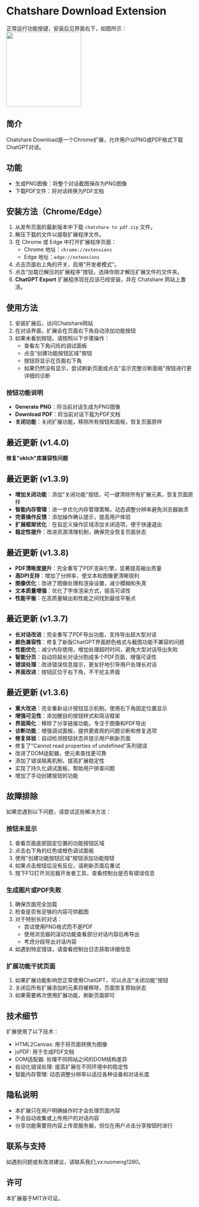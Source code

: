 # Chatshare Download Extension
正常运行功能按键，安装后见界面右下，如图所示：<img src="https://github.com/user-attachments/assets/7d5fde24-c647-44cc-a69b-c7e08c523dba" width="200">

## 简介
Chatshare Download是一个Chrome扩展，允许用户以PNG或PDF格式下载ChatGPT对话。

## 功能
- 生成PNG图像：将整个对话截图保存为PNG图像
- 下载PDF文件：将对话转换为PDF文档

## 安装方法（Chrome/Edge）
1. 从发布页面的最新版本中下载 `chatshare to pdf.zip` 文件。  
2. 解压下载的文件以提取扩展程序文件。  
3. 在 Chrome 或 Edge 中打开扩展程序页面：
   - Chrome 地址：`chrome://extensions`  
   - Edge 地址：`edge://extensions`  
4. 点击页面右上角的开关，启用“开发者模式”。  
5. 点击“加载已解压的扩展程序”按钮，选择你刚才解压扩展文件的文件夹。  
6. **ChatGPT Export** 扩展程序现在应该已经安装，并在 Chatshare 网站上激活。

## 使用方法
1. 安装扩展后，访问Chatshare网站
2. 在对话界面，扩展会在页面右下角自动添加功能按钮
3. 如果未看到按钮，请按照以下步骤操作：
   - 查看左下角闪烁的调试面板
   - 点击"创建功能按钮区域"按钮
   - 按钮将显示在页面右下角
   - 如果仍然没有显示，尝试刷新页面或点击"显示完整诊断面板"按钮进行更详细的诊断

### 按钮功能说明
- **Generate PNG**：将当前对话生成为PNG图像
- **Download PDF**：将当前对话下载为PDF文档
- **关闭功能**：关闭扩展功能，移除所有按钮和面板，恢复页面原样

## 最近更新 (v1.4.0)
**修复"oklch"库兼容性问题**

## 最近更新 (v1.3.9)
- **增加关闭功能**：添加"关闭功能"按钮，可一键清除所有扩展元素，恢复页面原样
- **智能内存管理**：进一步优化内存管理策略，动态调整分辨率避免浏览器崩溃
- **完善操作反馈**：添加操作确认提示，提高用户体验
- **扩展框架优化**：在自定义操作区域添加关闭选项，便于快速退出
- **稳定性提升**：改进资源清理机制，确保完全恢复页面状态

## 最近更新 (v1.3.8)
- **PDF清晰度提升**：完全重写了PDF渲染引擎，显著提高输出质量
- **高DPI支持**：增加了分辨率，使文本和图像更清晰锐利
- **图像优化**：改进了图像处理和渲染设置，减少模糊和失真
- **文本质量增强**：优化了字体渲染方式，提高可读性
- **性能平衡**：在高质量输出和性能之间找到最佳平衡点

## 最近更新 (v1.3.7)
- **长对话改进**：完全重写了PDF导出功能，支持导出超大型对话
- **颜色兼容性**：修复了新版ChatGPT界面颜色格式与截图功能不兼容的问题
- **性能优化**：减少内存使用，增加处理超时时间，避免大型对话导出失败
- **智能分页**：自动将超长对话分割成多个PDF页面，增强可读性
- **错误处理**：改进错误信息提示，更友好地引导用户处理长对话
- **界面改进**：按钮区位于右下角，不干扰主界面

## 最近更新 (v1.3.6)
- **重大改进**：完全重新设计按钮显示机制，使用右下角固定位置显示
- **增强可见性**：添加醒目的按钮样式和简洁框架
- **界面简化**：移除了分享链接功能，专注于图像和PDF导出
- **诊断功能**：增强调试面板，提供更直观的问题诊断和修复选项
- **修复体验**：自动检测按钮状态并提示用户刷新页面
- 修复了"Cannot read properties of undefined"系列错误
- 改进了DOM适配器，使元素查找更可靠
- 添加了错误隔离机制，提高扩展稳定性
- 实现了持久化调试面板，帮助用户排查问题
- 增加了手动创建按钮的功能

## 故障排除
如果您遇到以下问题，请尝试这些解决方法：

### 按钮未显示
1. 查看页面底部固定位置的功能按钮区域
2. 点击右下角的红色或橙色调试面板
3. 使用"创建功能按钮区域"按钮添加功能按钮
4. 如果点击按钮后没有反应，请刷新页面后重试
5. 按下F12打开浏览器开发者工具，查看控制台是否有错误信息

### 生成图片或PDF失败
1. 确保页面完全加载
2. 检查是否有足够的内容可供截图
3. 对于特别长的对话：
   - 尝试使用PNG格式而不是PDF
   - 使用浏览器的滚动功能查看部分对话内容后再导出
   - 考虑分段导出对话内容
4. 如遇到特定错误，请查看控制台日志获取详细信息

### 扩展功能干扰页面
1. 如果扩展功能影响您正常使用ChatGPT，可以点击"关闭功能"按钮
2. 关闭后所有扩展添加的元素将被移除，页面恢复原始状态
3. 如果需要再次使用扩展功能，刷新页面即可

## 技术细节
扩展使用了以下技术：
- HTML2Canvas: 用于将页面转换为图像
- jsPDF: 用于生成PDF文档
- DOM适配器: 处理不同网站之间的DOM结构差异
- 自动化错误处理: 提高扩展在不同环境中的稳定性
- 智能内存管理: 动态调整分辨率以适应各种设备和对话长度

## 隐私说明
- 本扩展只在用户明确操作时才会处理页面内容
- 不会自动收集或上传用户的对话内容
- 分享功能需要将内容上传至服务器，但仅在用户点击分享按钮时进行

## 联系与支持
如遇到问题或有改进建议，请联系我们,vx:ruomeng1280。

## 许可
本扩展基于MIT许可证。 
